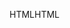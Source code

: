 <span data-ttu-id="f83b1-101">HTML</span><span class="sxs-lookup"><span data-stu-id="f83b1-101">HTML</span></span>